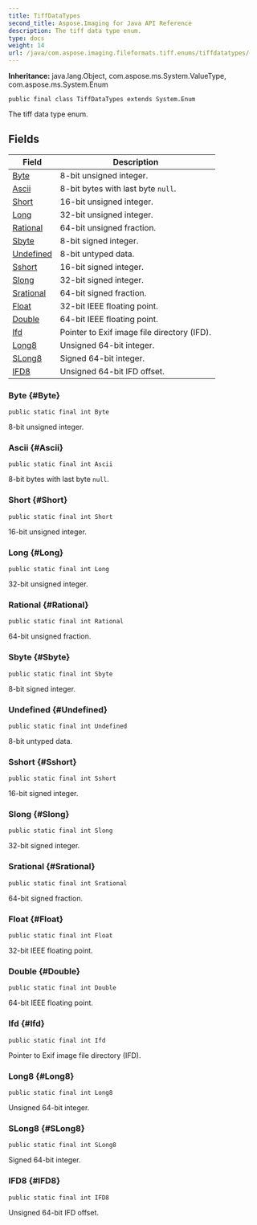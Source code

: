 ```yaml
---
title: TiffDataTypes
second_title: Aspose.Imaging for Java API Reference
description: The tiff data type enum.
type: docs
weight: 14
url: /java/com.aspose.imaging.fileformats.tiff.enums/tiffdatatypes/
---
```

**Inheritance:**
java.lang.Object, com.aspose.ms.System.ValueType, com.aspose.ms.System.Enum
```
public final class TiffDataTypes extends System.Enum
```

The tiff data type enum.
## Fields

| Field | Description |
| --- | --- |
| [Byte](#Byte) | 8-bit unsigned integer. |
| [Ascii](#Ascii) | 8-bit bytes with last byte `null`. |
| [Short](#Short) | 16-bit unsigned integer. |
| [Long](#Long) | 32-bit unsigned integer. |
| [Rational](#Rational) | 64-bit unsigned fraction. |
| [Sbyte](#Sbyte) | 8-bit signed integer. |
| [Undefined](#Undefined) | 8-bit untyped data. |
| [Sshort](#Sshort) | 16-bit signed integer. |
| [Slong](#Slong) | 32-bit signed integer. |
| [Srational](#Srational) | 64-bit signed fraction. |
| [Float](#Float) | 32-bit IEEE floating point. |
| [Double](#Double) | 64-bit IEEE floating point. |
| [Ifd](#Ifd) | Pointer to Exif image file directory (IFD). |
| [Long8](#Long8) | Unsigned 64-bit integer. |
| [SLong8](#SLong8) | Signed 64-bit integer. |
| [IFD8](#IFD8) | Unsigned 64-bit IFD offset. |
### Byte {#Byte}
```
public static final int Byte
```


8-bit unsigned integer.

### Ascii {#Ascii}
```
public static final int Ascii
```


8-bit bytes with last byte `null`.

### Short {#Short}
```
public static final int Short
```


16-bit unsigned integer.

### Long {#Long}
```
public static final int Long
```


32-bit unsigned integer.

### Rational {#Rational}
```
public static final int Rational
```


64-bit unsigned fraction.

### Sbyte {#Sbyte}
```
public static final int Sbyte
```


8-bit signed integer.

### Undefined {#Undefined}
```
public static final int Undefined
```


8-bit untyped data.

### Sshort {#Sshort}
```
public static final int Sshort
```


16-bit signed integer.

### Slong {#Slong}
```
public static final int Slong
```


32-bit signed integer.

### Srational {#Srational}
```
public static final int Srational
```


64-bit signed fraction.

### Float {#Float}
```
public static final int Float
```


32-bit IEEE floating point.

### Double {#Double}
```
public static final int Double
```


64-bit IEEE floating point.

### Ifd {#Ifd}
```
public static final int Ifd
```


Pointer to Exif image file directory (IFD).

### Long8 {#Long8}
```
public static final int Long8
```


Unsigned 64-bit integer.

### SLong8 {#SLong8}
```
public static final int SLong8
```


Signed 64-bit integer.

### IFD8 {#IFD8}
```
public static final int IFD8
```


Unsigned 64-bit IFD offset.

